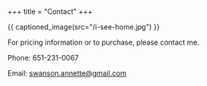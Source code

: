 +++
title = "Contact"
+++

{{ captioned_image(src="/i-see-home.jpg") }}

<!-- TODO make this consistent with other page text -->
<div class="central-body-text">

For pricing information or to purchase, please contact me.

Phone: 651-231-0067

Email: swanson.annette@gmail.com

</div>